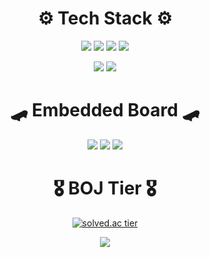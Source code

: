 <div align="center">
  
 
#  ⚙️ Tech Stack ⚙️
<img src="https://img.shields.io/badge/C++-blue?style=for-the-badge&logo=Cplusplus&logoColor=white"/> <img src="https://img.shields.io/badge/C-blue?style=for-the-badge&logo=C&logoColor=white"/> <img src="https://img.shields.io/badge/C%23-purple?style=for-the-badge&logo=csharp&logoColor=white"/> <img src="https://img.shields.io/badge/Python-white?style=for-the-badge&logo=python&logoColor=blue"/>  
  
  
<img src="https://img.shields.io/badge/Xamarin-skyblue?style=for-the-badge&logo=Xamarin&logoColor=3498DB"/> <img src="https://img.shields.io/badge/MySQL-4479A1?style=for-the-badge&logo=mysql&logoColor=white"/>  

#
#  🛹 Embedded Board 🛹
<img src="https://img.shields.io/badge/Arduino-00989d?style=for-the-badge&logo=arduino&logoColor=white"/> <img src="https://img.shields.io/badge/Raspberry Pi-ff55aa?style=for-the-badge&logo=raspberrypi&logoColor=black"/> <img src="https://img.shields.io/badge/OpenCR-4479A1?style=for-the-badge&logo=stmicroelectronics&logoColor=white"/> 
  
 
#
#  🎖️ BOJ Tier 🎖️  
  
[![solved.ac tier](http://mazassumnida.wtf/api/v2/generate_badge?boj=a201801745)](https://solved.ac/a201801745)
  
  
  <img src="http://mazandi.herokuapp.com/api?handle=a201801745&theme=warm"/>
  
</div>


